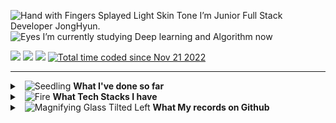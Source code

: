 <!--[![Typing SVG](https://readme-typing-svg.herokuapp.com?font=Oleo+Script&color=6DC4DBFF&size=35&width=800&height=53&lines=Every+day+Fac,+si+facis%E3%80%80)](https://git.io/typing-svg)-->

<img src="https://raw.githubusercontent.com/Tarikul-Islam-Anik/Animated-Fluent-Emojis/master/Emojis/Hand%20gestures/Hand%20with%20Fingers%20Splayed%20Light%20Skin%20Tone.png" alt="Hand with Fingers Splayed Light Skin Tone" width="2%" height="25" /> I’m Junior Full Stack Developer JongHyun. <br>
<img src="https://raw.githubusercontent.com/Tarikul-Islam-Anik/Animated-Fluent-Emojis/master/Emojis/Hand%20gestures/Eyes.png" alt="Eyes" width="2%" /> I’m currently studying Deep learning and Algorithm now <br>
<!-- 📫 &nbsp;Mail: jjh19960115@gmail.com <br> -->
<!-- 📖 &nbsp;Log: [Blog](https://nero-coding.blog/) -->

<!--<h3 align="left">Connect with me:</h3>
<p align="left">
<a href="https://codepen.io/almond0115" target="blank"><img align="center" src="https://raw.githubusercontent.com/rahuldkjain/github-profile-readme-generator/master/src/images/icons/Social/codepen.svg" alt="nicolacastellanidev" height="30" width="40" /></a>
<a href="https://dev.to/almond0115" target="blank"><img align="center" src="https://raw.githubusercontent.com/rahuldkjain/github-profile-readme-generator/master/src/images/icons/Social/devto.svg" alt="nicolalc" height="30" width="40" /></a>
<a href="https://twitter.com/almond0115" target="blank"><img align="center" src="https://raw.githubusercontent.com/rahuldkjain/github-profile-readme-generator/master/src/images/icons/Social/twitter.svg" alt="amazingsurpr1se" height="30" width="40" /></a>
<a href="https://www.linkedin.com/in/jonghyunjung" target="blank"><img align="center" src="https://raw.githubusercontent.com/rahuldkjain/github-profile-readme-generator/master/src/images/icons/Social/linked-in-alt.svg" alt="nicola-castellani-313b9084" height="30" width="40" /></a>
<a href="https://instagram.com/viaunixue" target="blank"><img align="center" src="https://raw.githubusercontent.com/rahuldkjain/github-profile-readme-generator/master/src/images/icons/Social/instagram.svg" alt="viaunixue" height="30" width="40" /></a>
<a href="https://medium.com/@viaunixue" target="blank"><img align="center" src="https://raw.githubusercontent.com/rahuldkjain/github-profile-readme-generator/master/src/images/icons/Social/medium.svg" alt="@viaunixue" height="30" width="40" /></a>
<a href="https://discord.gg/Z8hMVTFz" target="blank"><img align="center" src="https://raw.githubusercontent.com/rahuldkjain/github-profile-readme-generator/master/src/images/icons/Social/discord.svg" alt="5935" height="30" width="40" /></a>
</p>-->
<a href="mailto:jjh3543@naver.com" target="_blank"><img src="https://img.shields.io/badge/jjh3543@naver.com-EA4335?style=flat&logo=Gmail&logoColor=white"/></a>
<a href="https://nero-coding.blog" target="_blank"><img src="https://img.shields.io/badge/Blog | nero.devlog-371F76?style=flat&logo=Heart&logoColor=black"/></a>
<a href="https://hits.seeyoufarm.com"><img src="https://hits.seeyoufarm.com/api/count/incr/badge.svg?url=https%3A%2F%2Fgithub.com%2Falmond0115%2Fhit-counter&count_bg=%236DC4DB&title_bg=%23817F7F&icon=github.svg&icon_color=%23E7E7E7&title=Views&edge_flat=false"/></a> 
<a href="https://wakatime.com/@a5e4e091-a753-4fe4-b8d3-62921a69d04a"><img src="https://wakatime.com/badge/user/a5e4e091-a753-4fe4-b8d3-62921a69d04a.svg" alt="Total time coded since Nov 21 2022" /></a>

---

<details>
<summary> &nbsp; <img src="https://raw.githubusercontent.com/Tarikul-Islam-Anik/Telegram-Animated-Emojis/main/Animals%20and%20Nature/Seedling.webp" alt="Seedling" width="20" height="20" /> <strong> What I've done so far </strong> </summary>
   <br> 
   <blockquote>
      <table>
         <tr>
            <td align="center">'24. 04 ~ '24. 06</td>
            <td align="center">Naver Boost Camp AI Tech</td>
            <td align="center"> </td>
         </tr>
         <tr>
            <td align="center">'24. 03 ~ '24. 04</td>
            <td align="center">Google Study Jam Gen AI 과정</td>
            <td align="center"> <img src="https://raw.githubusercontent.com/Tarikul-Islam-Anik/Animated-Fluent-Emojis/master/Emojis/Activities/Party%20Popper.png" alt="Party Popper" width="15" height="15" /> <a href="https://github.com/viaunixue/ai-study"/> 수료 </td>
         </tr>
         <tr>
            <td align="center">'16. 03 ~ '24. 02</td>
            <td align="center">명지대학교 컴퓨터 공학 학사</td>
            <td align="center"> <img src="https://raw.githubusercontent.com/Tarikul-Islam-Anik/Telegram-Animated-Emojis/main/Objects/Graduation%20Cap.webp" alt="Graduation Cap" width="15" height="15" /> <b>졸업</b> </td>
         </tr>
         <tr>
            <td align="center">'24. 01 ~ '24. 02</td>
            <td align="center">LG Aimers 4기 해커톤</td>
            <td align="center"> <img src="https://raw.githubusercontent.com/Tarikul-Islam-Anik/Animated-Fluent-Emojis/master/Emojis/Activities/Party%20Popper.png" alt="Party Popper" width="15" height="15" /> <a href="https://github.com/viaunixue/lg-aimers-hackathon"/>수료</a></td>
         </tr>
         <tr>
            <td align="center">'23. 10 ~ '23. 12</td>
            <td align="center">우아한 테크코스 웹 BE 6기 프리코스</td>
            <td align="center"> <img src="https://raw.githubusercontent.com/Tarikul-Islam-Anik/Animated-Fluent-Emojis/master/Emojis/Activities/Party%20Popper.png" alt="Party Popper" width="15" height="15" /> <a href="https://github.com/viaunixue/woowa-precourse"/>수료</a></td>
         </tr>
         <tr>
            <td align="center">'23. 10 ~ '23. 11</td>
            <td align="center">제 1회 ICP ABC 아카데미 블록체인 해커톤</td>
            <td align="center"> <img src="https://raw.githubusercontent.com/Tarikul-Islam-Anik/Telegram-Animated-Emojis/main/Activity/1st%20Place%20Medal.webp" alt="1st Place Medal" width="15" height="15" /> <a href="https://github.com/almond0115/2023_ICP_hackathon"/>우승</a></td>
         </tr>
         <tr>
            <td align="center">'23. 09 ~ '23. 12</td>
            <td align="center">Web Socket 채팅 서버 구현 & 메모장 서비스 LBS 배포</td>
            <td align="center"> <img src="https://raw.githubusercontent.com/Tarikul-Islam-Anik/Animated-Fluent-Emojis/master/Emojis/Activities/Party%20Popper.png" alt="Party Popper" width="15" height="15" /> <a href="https://github.com/viaunixue/mju-backend-dev"/>수료</a></td>
         </tr>
         <tr>
            <td align="center">'23. 03 ~ '23. 06</td>
            <td align="center">캡스톤 디자인 반려동물 산책 도우미 서비스</td>
            <td align="center"> <img src="https://raw.githubusercontent.com/Tarikul-Islam-Anik/Telegram-Animated-Emojis/main/Activity/3rd%20Place%20Medal.webp" alt="3rd Place Medal" width="15" height="15" /> <a href="https://github.com/viaunixue/MyPetRoadApp"/>수료</a></td>
         </tr>
      </table>
   </blockquote>
</details>

<!--   |참가 기간|참가 내용|참가 결과|
   |:---:|:---:|:---:|
   | 2024.01.02 ~ 2024.02.26 | LG Aimers 4기 해커톤 | :tada: [수료](https://github.com/viaunixue/lg-aimers-hackathon) |
   | 2023.10.19 ~ 2023.11.15 | 우아한 테크코스 6기 프리코스 | :tada: [수료](https://github.com/viaunixue/woowa-precourse) |
   | 2023.10.16 ~ 2023.10.21 | 제 1회 ICP ABC 아카데미 블록체인 해커톤 | 🥇 [우승](https://github.com/almond0115/2023_ICP_hackathon)|
   | 2023.09.03 ~ 2023.12.11 | 채팅 서버 & 메모장 서비스 | :tada: [수료](https://github.com/viaunixue/mju-backend-dev) |
   | 2023.03.21 ~ 2023.06.12 | 캡스톤 디자인 (반려동물 산책 도우미 App)  | 🥉 [3등](https://github.com/viaunixue/MyPetRoadApp)| -->

<details>
   <summary> &nbsp; <img src="https://raw.githubusercontent.com/Tarikul-Islam-Anik/Animated-Fluent-Emojis/master/Emojis/Travel%20and%20places/Fire.png" alt="Fire" width="20" /> <strong> What Tech Stacks I have </strong> </summary>
   <!--
   <br>
   <blockquote>
   <table>
     <tr>
       <td rowspan="2" align="center"><b>Language</td>
       <!-- <td><img src="https://staging.svgrepo.com/show/184143/java.svg" width="16px" alt="_icon" />&nbsp;&nbsp;<b>Java</td>
       <td><img src="https://img.shields.io/badge/java-007396?style=flat&logo=java&logoColor=white"> <img src="https://img.shields.io/badge/kotlin-7F52FF?style=flat&logo=kotlin&logoColor=white"></td>
       <td rowspan="7"></td>
       <td rowspan="2" align="center"><b>Database</b></td>
       <!-- <td><img src="https://user-images.githubusercontent.com/112257466/209078356-d9120e3d-9498-4ee4-a38d-139a263910f4.png" width="16px" alt="_icon" />&nbsp;&nbsp;<b>MySQL</td>
       <td><img src="https://img.shields.io/badge/MySQL-4479A1?style=flat&logo=MySQL&logoColor=white"> </td>
     </tr>
     <tr>
       <!--<td><img src="https://upload.wikimedia.org/wikipedia/commons/thumb/1/18/ISO_C%2B%2B_Logo.svg/1822px-ISO_C%2B%2B_Logo.svg.png" width="16px" alt="_icon" />&nbsp;&nbsp;<b>C/C++</td>
       <td><img src="https://img.shields.io/badge/c-A8B9CC?style=flat&logo=c&logoColor=white"> <img src="https://img.shields.io/badge/c++-00599C?style=flat&logo=c%2B%2B&logoColor=white"></td>
       <!--<td><img src="https://www.svgrepo.com/show/373824/mariadb.svg" width="16px" alt="_icon" />&nbsp;&nbsp;<b>MariaDB</td>
       <td><img src="https://img.shields.io/badge/MariaDB-003545?style=flat&logo=MariaDB&logoColor=white"></td>
     </tr>
     <tr>
       <td rowspan="2" align="center"><b>Frameworks</td>
       <!-- <td><img src="https://user-images.githubusercontent.com/112257466/209075018-0a1f7f14-a910-4d16-a4e4-51929b99e1ae.png" width="16px" alt="_icon" />&nbsp;&nbsp;<b>Spring</td>
       <td><img src="https://img.shields.io/badge/SpringBoot-6DB33F?style=flat&logo=SpringBoot&logoColor=white"></td>
       <td rowspan="4" align="center"><b>Infra</td>
       <td><img src="https://static-00.iconduck.com/assets.00/aws-icon-2048x2048-274bm1xi.png" width="15px" alt="_icon" />&nbsp;&nbsp;<b>AWS</td>
     </tr>
     <tr>
       <!--<td><img src="https://user-images.githubusercontent.com/112257466/209075280-78be8487-7d6a-485c-92a8-d6677f0caab9.png" width="16px" alt="_icon" />&nbsp;&nbsp;<b>Spring Boot</td>
       <td><img src="https://img.shields.io/badge/NestJS-E0234E?style=flat&logo=NestJS&logoColor=black"></td>
       <td><img src="https://www.sophos.com/sites/default/files/2022-02/googlecloud.png" width="15px" alt="_icon" />&nbsp;&nbsp;<b>Google Cloud</td>
     </tr>
     <tr>
       <tr>
         <td rowspan="2" align="center"><b>ORM</td>
         <td><img src="https://user-images.githubusercontent.com/112257466/209076523-777fe02a-455f-48a0-a4b1-aeb9fff17b10.png" width="16px" alt="_icon" />&nbsp;&nbsp;<b>JPA/Data JPA</td>
         <td><img src="https://yt3.googleusercontent.com/ytc/AIf8zZTAG01_SUWCNq2jcOvl49us-MaQ0THgkfJwRnIO=s900-c-k-c0x00ffffff-no-rj" width="15px" alt="_icon" />&nbsp;&nbsp;<b>Naver Cloud</td>
       <tr>
       <td><img src="https://github.com/GDSC-Team-J/ADDI-ML/assets/112257466/dff863c4-fb90-4747-a621-bdbd2c44a0be" width="16px" alt="_icon" />&nbsp;&nbsp;<b>QueryDSL</td>
       <td rowspan="1" align="center"><b>CI/CD</td>
       <td><img src="https://seeklogo.com/images/G/github-actions-logo-031704BDC6-seeklogo.com.png" width="15px" alt="_icon" />&nbsp;&nbsp;<b>Github Action</td>
     </tr>
   </table>
   </blockquote>-->
       
<!--    <p align="left"> 
      <br>
    <a href="https://www.w3schools.com/html/" target="_blank" rel="noreferrer"> <img src="https://raw.githubusercontent.com/devicons/devicon/master/icons/html5/html5-original-wordmark.svg" alt="html5" width="40" height="40"/> </a>
    <a href="https://www.w3schools.com/css/" target="_blank" rel="noreferrer"> <img src="https://raw.githubusercontent.com/devicons/devicon/master/icons/css3/css3-original-wordmark.svg" alt="css3" width="40" height="40"/> </a>
    <a href="https://developer.mozilla.org/en-US/docs/Web/JavaScript" target="_blank" rel="noreferrer"> <img src="https://raw.githubusercontent.com/devicons/devicon/master/icons/javascript/javascript-original.svg" alt="javascript" width="40" height="40"/> </a> 
   <a href="https://reactjs.org/" target="_blank" rel="noreferrer"> <img src="https://raw.githubusercontent.com/devicons/devicon/master/icons/react/react-original-wordmark.svg" alt="react" width="40" height="40"/> </a>
   <a href="https://vuejs.org/" target="_blank" rel="noreferrer"> <img src="https://github.com/devicons/devicon/raw/master/icons/vuejs/vuejs-original.svg" alt="vuejs" width="40" height="40"/> </a>
   <a href="https://flutter.dev" target="_blank" rel="noreferrer"> <img src="https://raw.githubusercontent.com/devicons/devicon/master/icons/flutter/flutter-original.svg" alt="flutter" width="40" height="40"/> </a>
   <a href="https://expressjs.com" target="_blank" rel="noreferrer"> <img src="https://raw.githubusercontent.com/devicons/devicon/master/icons/express/express-original-wordmark.svg" alt="express" width="40" height="40"/> </a> 
   <a href="https://www.mongodb.com/" target="_blank" rel="noreferrer"> <img src="https://raw.githubusercontent.com/devicons/devicon/master/icons/mongodb/mongodb-original-wordmark.svg" alt="mongodb" width="40" height="40"/> </a> 
   <a href="https://nodejs.org" target="_blank" rel="noreferrer"> <img src="https://raw.githubusercontent.com/devicons/devicon/master/icons/nodejs/nodejs-original-wordmark.svg" alt="nodejs" width="40" height="40"/> </a>
   
   <a href="https://www.mysql.com/" target="_blank" rel="noreferrer"> <img src="https://raw.githubusercontent.com/devicons/devicon/master/icons/mysql/mysql-original-wordmark.svg" alt="mysql" width="40" height="40"/> </a>
   <a href="https://www.docker.com/" target="_blank" rel="noreferrer"> <img src="https://raw.githubusercontent.com/devicons/devicon/master/icons/docker/docker-original-wordmark.svg" alt="docker" width="40" height="40"/> </a>
    <a href="https://www.java.com" target="_blank" rel="noreferrer"> <img src="https://raw.githubusercontent.com/devicons/devicon/master/icons/java/java-original.svg" alt="java" width="40" height="40"/> </a> 
    <a href="https://www.cprogramming.com/" target="_blank" rel="noreferrer"> <img src="https://raw.githubusercontent.com/devicons/devicon/master/icons/c/c-original.svg" alt="c" width="40" height="40"/> </a>
   <a href="https://www.python.org" target="_blank" rel="noreferrer"> <img src="https://raw.githubusercontent.com/devicons/devicon/master/icons/python/python-original.svg" alt="python" width="40" height="40"/> </a> 
    <a href="https://postman.com" target="_blank" rel="noreferrer"> <img src="https://www.vectorlogo.zone/logos/getpostman/getpostman-icon.svg" alt="postman" width="40" height="40"/> </a>  -->
   <!--
   <img src="https://img.shields.io/badge/python-3670A0?style=for-the-badge&logo=python&logoColor=ffdd54"/> 
   <img src="https://img.shields.io/badge/PyTorch-EE4C2C?style=for-the-badge&logo=PyTorch&logoColor=white"> 
   <img src="https://img.shields.io/badge/Ubuntu-E95420?style=for-the-badge&logo=ubuntu&logoColor=white"> 
   <img src="https://img.shields.io/badge/Numpy-013243?style=for-the-badge&logo=Numpy&logoColor=white"> 
   <img src="https://img.shields.io/badge/Pandas-150458?style=for-the-badge&logo=Pandas&logoColor=white"> 
   <img src="https://img.shields.io/badge/Scikit_learn-F7931E?style=for-the-badge&logo=scikitlearn&logoColor=white">
   <img src="https://img.shields.io/badge/FastAPI-009688?style=for-the-badge&logo=FastAPI&logoColor=black">  
   <img src="https://img.shields.io/badge/Poetry-60A5FA?style=for-the-badge&logo=Poetry&logoColor=black">  
   <code><img height="35" src="https://skills.thijs.gg/icons?i=java&theme=light"></code>
   <code><img height="35" src="https://skills.thijs.gg/icons?i=python&theme=light"></code>
   <code><img height="35" src="https://skills.thijs.gg/icons?i=kotlin&theme=light"></code>
   <code><img height="35" src="https://skills.thijs.gg/icons?i=mysql&theme=light"></code>
   <code><img height="30" src="https://cdn-icons-png.flaticon.com/512/226/226777.png"></code>
   <code><img height="30" src="https://raw.githubusercontent.com/github/explore/80688e429a7d4ef2fca1e82350fe8e3517d3494d/topics/javascript/javascript.png"></code>
   <code><img height="30" src="https://raw.githubusercontent.com/github/explore/80688e429a7d4ef2fca1e82350fe8e3517d3494d/topics/kotlin/kotlin.png"></code>
   <code><img height="30" src="https://raw.githubusercontent.com/github/explore/80688e429a7d4ef2fca1e82350fe8e3517d3494d/topics/php/php.png"></code>
   <code><img height="30" src="https://upload.wikimedia.org/wikipedia/commons/1/19/C_Logo.png"></code>
   <code><img height="30" src="https://raw.githubusercontent.com/github/explore/80688e429a7d4ef2fca1e82350fe8e3517d3494d/topics/python/python.png"></code>
   <br> -->
   <br>
   <blockquote>
   <!-- OS : <img src="https://img.shields.io/badge/Linux-FCC624?style=flat&logo=linux&logoColor=black">
   <br>-->
   Language &nbsp; &nbsp; &nbsp;
   <img src="https://img.shields.io/badge/c-A8B9CC?style=flat&logo=c&logoColor=white">
   <img src="https://img.shields.io/badge/c++-00599C?style=flat&logo=c%2B%2B&logoColor=white">
   <img src="https://img.shields.io/badge/html-E34F26?style=flat&logo=html5&logoColor=white">
   <img src="https://img.shields.io/badge/javascript-F7DF1E?style=flat&logo=javascript&logoColor=black">
   <img src="https://img.shields.io/badge/java-007396?style=flat&logo=OpenJDK&logoColor=white">
   <img src="https://img.shields.io/badge/python-3670A0?style=flat&logo=python&logoColor=ffdd54"/>
   <img src="https://img.shields.io/badge/kotlin-7F52FF?style=flat&logo=kotlin&logoColor=white">
      
   <br>
   Cloud Infra &nbsp; &nbsp;
   <img src="https://img.shields.io/badge/Amazon%20EC2-FF9900?style=flat&logo=Amazon%20EC2&logoColor=white">
   <img src="https://img.shields.io/badge/AWS RDS-FFB71B?style=flat&logo=Amazon AWS&logoColor=black">
   <img src="https://img.shields.io/badge/Amazon%20S3-569A31?style=flat&logo=Amazon%20S3&logoColor=white">

   <br>
   Server &nbsp; &nbsp; &nbsp; &nbsp; &nbsp; &nbsp;
   <img src="https://img.shields.io/badge/apache%20tomcat-%23F8DC75.svg?style=flat&logo=apache-tomcat&logoColor=black">
   <!-- <img src="https://img.shields.io/badge/jenkins-%232C5263.svg?style=flat&logo=jenkins&logoColor=white"> -->
   <img src="https://img.shields.io/badge/nginx-%23009639.svg?style=flat&logo=nginx&logoColor=white">

   <br>
   Framework &nbsp; &nbsp;
   <!-- <img src="https://img.shields.io/badge/NestJS-E0234E?style=flat&logo=NestJS&logoColor=black"> -->
   <!-- <img src="https://img.shields.io/badge/python-3776AB?style=flat&logo=python&logoColor=white"> -->
   <img src="https://img.shields.io/badge/SpringBoot-6DB33F?style=flat&logo=SpringBoot&logoColor=white">
   <img src="https://img.shields.io/badge/Flask-000000?style=flat&logo=Flask&logoColor=white">
   <img src="https://img.shields.io/badge/Socket.io-black?style=flat&logo=socket.io&badgeColor=010101">
   <!--<img src="https://img.shields.io/badge/Spring Data JPA-6DB33F?style=flat&logo=Spring&logoColor=black"> --> 
   <!--<img src="https://img.shields.io/badge/Spring MVC-6DB33F?style=flat&logo=Spring&logoColor=black"> --> 
   <br>
   Database &nbsp; &nbsp; &nbsp; &nbsp;
   <img src="https://img.shields.io/badge/MySQL-4479A1?style=flat&logo=MySQL&logoColor=white">
   <img src="https://img.shields.io/badge/MariaDB-003545?style=flat&logo=MariaDB&logoColor=white">
   <img src="https://img.shields.io/badge/planetscale-%23000000.svg?style=flat&logo=planetscale&logoColor=white">
   <img src="https://img.shields.io/badge/Supabase-3ECF8E?style=flat&logo=supabase&logoColor=white">
   
   <br>
   CI/CD &nbsp; &nbsp; &nbsp; &nbsp; &nbsp; &nbsp; &nbsp;
   <img src="https://img.shields.io/badge/GitHub Actions-2088FF?style=flat&logo=GitHub Actions&logoColor=white">

   <br>
   ORM &nbsp; &nbsp; &nbsp; &nbsp; &nbsp;&nbsp; &nbsp; &nbsp;
   <img src="https://img.shields.io/badge/Spring Data JPA-6DB33F?style=flat&logo=Spring&logoColor=black">
   <img src="https://img.shields.io/badge/Prisma-3982CE?style=flat&logo=Prisma&logoColor=white">
   
   <br>
   AI/ML &nbsp; &nbsp; &nbsp; &nbsp; &nbsp; &nbsp; &nbsp;
   <img src="https://img.shields.io/badge/Google Colab-F9AB00?style=flat&logo=Google Colab&logoColor=white">
   <img src="https://img.shields.io/badge/Numpy-013243?style=flat&logo=Numpy&logoColor=white"> 
   <img src="https://img.shields.io/badge/Pandas-150458?style=flat&logo=Pandas&logoColor=white">
   <img src="https://img.shields.io/badge/Scikit_learn-F7931E?style=flat&logo=scikitlearn&logoColor=white">

   <br>
   Other &nbsp; &nbsp; &nbsp; &nbsp; &nbsp; &nbsp; &nbsp;
   <img src="https://img.shields.io/badge/Docker-2496ED?style=flat&logo=Docker&logoColor=white">
   <!--<img src="https://img.shields.io/badge/css-1572B6?style=flat&logo=css3&logoColor=white">
   <img src="https://img.shields.io/badge/Node.js-43853D?style=flat&logo=node.js&logoColor=white">
   <img src="https://img.shields.io/badge/TypeScript-007ACC?style=flat&logo=typescript&logoColor=white">
   <img src="https://img.shields.io/badge/React-20232A?style=flat&logo=react&logoColor=61DAFB">
   <br> 
   <img src="https://img.shields.io/badge/Kubernetes-326CE5?style=flat&logo=Kubernetes&logoColor=white"> 
   <img src="https://img.shields.io/badge/Redis-DC382D?style=flat&logo=Redis&logoColor=white">-->
   </blockquote>
   <!--<img src="https://img.shields.io/badge/IntelliJ IDEA-000000?style=flat&logo=IntelliJ IDEA&logoColor=white" />
   <img src="https://img.shields.io/badge/Visual Studio Code-007ACC?style=flat&logo=Visual Studio Code&logoColor=white" />
   <img src="https://img.shields.io/badge/git-F05032?style=flat&logo=git&logoColor=white">
   <br>
   <img src="https://img.shields.io/badge/notion-000000?style=flat&logo=notion&logoColor=white">
   <img src="https://img.shields.io/badge/Figma-F24E1E?style=flat&logo=Figma&logoColor=white" />
   <img src="https://img.shields.io/badge/Slack-4A154B?style=flat&logo=Slack&logoColor=white" />
   <img src="https://img.shields.io/badge/GitHub-181717?style=flat&logo=GitHub&logoColor=white" />
   <img src="https://img.shields.io/badge/Postman-FF6C37?style=flat&logo=Postman&logoColor=white" />-->
</details>

<!--
<details>
   <summary> <img src="https://raw.githubusercontent.com/Tarikul-Islam-Anik/Animated-Fluent-Emojis/master/Emojis/Travel%20and%20places/Fire.png" alt="Fire" width="2%" /> &nbsp;<strong>What I want to learn</strong> </summary>
   <br>
   <img src="https://img.shields.io/badge/Spring Webflux-6DB33F?style=flat&logo=React&logoColor=black">
   <img src="https://img.shields.io/badge/AWS ROUTE53-FFB71B?style=flat&logo=Amazon AWS&logoColor=black">  
   <img src="https://img.shields.io/badge/AWS BEANSTALK-FFB71B?style=flat&logo=Amazon AWS&logoColor=black"> 
   <img src="https://img.shields.io/badge/AWS ECR-FFB71B?style=flat&logo=Amazon AWS&logoColor=black">
   <img src="https://img.shields.io/badge/Docker-2496ED?style=flat&logo=Docker&logoColor=white"> 
   <img src="https://img.shields.io/badge/Kubernetes-326CE5?style=flat&logo=Kubernetes&logoColor=white">  
   <img src="https://img.shields.io/badge/Jira-0052CC?style=flat&logo=Jira&logoColor=white" /> 
   <br>
   <img src="https://img.shields.io/badge/Firebase-FFCA28?style=flat&logo=Firebase&logoColor=white" />
   <img src="https://img.shields.io/badge/MongoDB-6DB33F?style=flat&logo=mongodb&logoColor=black">
   <img src="https://img.shields.io/badge/DynamoDB-4053D6?style=flat&logo=Amazon DynamoDB&logoColor=white"> 
   <br>
   <img src="https://img.shields.io/badge/Elasticsearch-00ADD8?style=flat&logo=Elasticsearch&logoColor=black"> 
   <img src="https://img.shields.io/badge/Apache Kafka-231F20?style=flat&logo=Apache Kafka&logoColor=white">
   <img src="https://img.shields.io/badge/GRPC-00ADD8?style=flat&logo=&logoColor=black"> 
   <img src="https://img.shields.io/badge/Armeria-F75690?style=flat&logo=armeria&logoColor=black"> 
   <img src="https://img.shields.io/badge/Jenkins-D24939?style=flat&logo=Jenkins&logoColor=black"> 
</details> -->

<details>
   <img src="https://github.com/viaunixue/viaunixue/blob/output/github-contribution-grid-snake.svg"/>
   <summary> &nbsp; <img src="https://raw.githubusercontent.com/Tarikul-Islam-Anik/Telegram-Animated-Emojis/main/Objects/Magnifying%20Glass%20Tilted%20Left.webp" alt="Magnifying Glass Tilted Left" width="20" height="20" /> <strong> What My records on Github </strong> </summary>

   
   <br>
   <blockquote>
   <!--![almond's github stats](https://github-readme-stats.vercel.app/api?username=almond0115&show_icons=true&theme=merko)-->
   <img height="180em" src="https://github-readme-stats.vercel.app/api/top-langs/?username=viaunixue&layout=compact&langs_count=8&theme=tokyonight"/>
   <img height="180em" src="https://github-readme-stats.vercel.app/api?username=viaunixue&show_icons=true&theme=tokyonight"/>
   <!--    <img height="380em" src="https://stats.dooboo.io/api/github-stats-advanced?login=almond0115"/> -->
   </blockquote>
</details>
